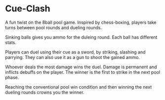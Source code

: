 # Cue-Clash

A fun twist on the 8ball pool game. Inspired by chess-boxing, players take turns between pool rounds and dueling rounds.

Sinking balls gives you ammo for the duleing round. Each ball has different stats.

Players can duel using their cue as a sword, by striking, slashing and parrying. They can also use it as a gun to shoot the gained ammo.

Whoever deals the most damage wins the duel. Damage is permanent and inflicts debuffs on the player. The winner is the first to strike in the next pool phase.

Reaching the conventional pool win condition and then winning the next dueling rounds crowns you the winner.
